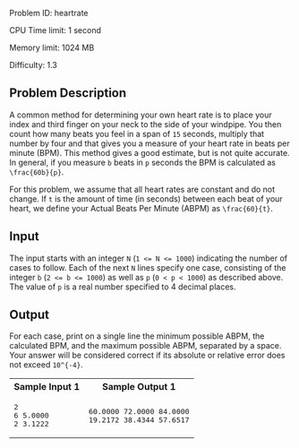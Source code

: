 Problem ID:  heartrate

CPU Time limit:  1 second

Memory limit:  1024 MB

Difficulty:  1.3

## Problem Description 

A common method for determining your own heart rate is to
    place your index and third finger on your neck to the side of
    your windpipe. You then count how many beats you feel in a span
    of `15` seconds, multiply
    that number by four and that gives you a measure of your heart
    rate in beats per minute (BPM). This method gives a good
    estimate, but is not quite accurate. In general, if you measure
    `b` beats in `p` seconds the BPM is calculated as
    `\frac{60b}{p}`.

For this problem, we assume that all heart rates are
    constant and do not change. If `t` is the amount of time (in seconds)
    between each beat of your heart, we define your Actual Beats
    Per Minute (ABPM) as `\frac{60}{t}`.

## Input

The input starts with an integer `N` (`1
    <= N <= 1000`) indicating the number of cases to
    follow. Each of the next `N` lines specify one case, consisting
    of the integer `b`
    (`2 <= b <= 1000`) as
    well as `p` (`0 < p < 1000`) as described
    above. The value of `p` is
    a real number specified to 4 decimal places.

## Output

For each case, print on a single line the minimum possible
    ABPM, the calculated BPM, and the maximum possible ABPM,
    separated by a space. Your answer will be considered correct if
    its absolute or relative error does not exceed `10^{-4}`.


<table class="sample" summary="sample data">
<tr>
<th>Sample Input 1</th>
<th>Sample Output 1</th>
</tr>
<tr>
<td>
<pre>2
6 5.0000
2 3.1222
</pre>
</td>
<td>
<pre>60.0000 72.0000 84.0000
19.2172 38.4344 57.6517
</pre>
</td>
</tr>
</table>
